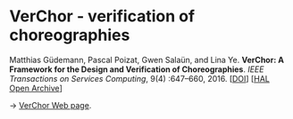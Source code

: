 # VerChor - verification of choreographies

Matthias Güdemann, Pascal Poizat, Gwen Salaün, and Lina Ye. **VerChor: A Framework for the Design and Verification of Choreographies**. *IEEE Transactions on Services Computing*, 9(4) :647–660, 2016.
[[DOI](http://doi.org/10.1109/TSC.2015.2413401)] [[HAL Open Archive](https://hal.inria.fr/hal-01198918)]

-> [VerChor Web page](https://pascalpoizat.github.io/verchor-web/).
